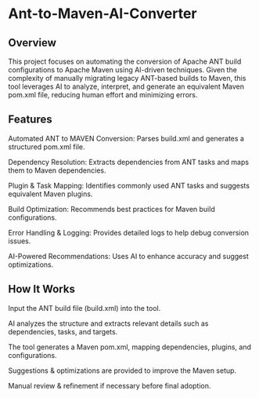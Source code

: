 # Ant-to-Maven-AI-Converter


## Overview

This project focuses on automating the conversion of Apache ANT build configurations to Apache Maven using AI-driven techniques. Given the complexity of manually migrating legacy ANT-based builds to Maven, this tool leverages AI to analyze, interpret, and generate an equivalent Maven pom.xml file, reducing human effort and minimizing errors.

##  Features

Automated ANT to MAVEN Conversion: Parses build.xml and generates a structured pom.xml file.

Dependency Resolution: Extracts dependencies from ANT tasks and maps them to Maven dependencies.

Plugin & Task Mapping: Identifies commonly used ANT tasks and suggests equivalent Maven plugins.

Build Optimization: Recommends best practices for Maven build configurations.

Error Handling & Logging: Provides detailed logs to help debug conversion issues.

AI-Powered Recommendations: Uses AI to enhance accuracy and suggest optimizations.

## How It Works

Input the ANT build file (build.xml) into the tool.

AI analyzes the structure and extracts relevant details such as dependencies, tasks, and targets.

The tool generates a Maven pom.xml, mapping dependencies, plugins, and configurations.

Suggestions & optimizations are provided to improve the Maven setup.

Manual review & refinement if necessary before final adoption.
